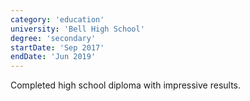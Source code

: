 ```yaml
---
category: 'education'
university: 'Bell High School'
degree: 'secondary'
startDate: 'Sep 2017'
endDate: 'Jun 2019'
---
```


Completed high school diploma with impressive results.
